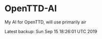 # OpenTTD-AI
My AI for OpenTTD, will use primarily air

Latest backup: Sun Sep 15 18:26:01 UTC 2019
